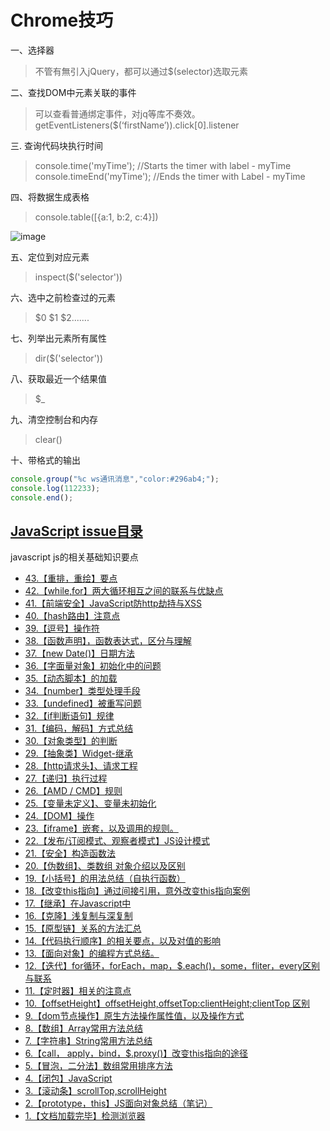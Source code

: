 # Chrome技巧
一、选择器
> 不管有無引入jQuery，都可以通过$(selector)选取元素

二、查找DOM中元素关联的事件
> 可以查看普通绑定事件，对jq等库不奏效。getEventListeners($(‘firstName’)).click[0].listener

三. 查询代码块执行时间
> console.time('myTime'); //Starts the timer with label - myTime
> console.timeEnd('myTime'); //Ends the timer with Label - myTime

四、将数据生成表格

> console.table([{a:1, b:2, c:4}]) 

![image](https://cloud.githubusercontent.com/assets/18028533/25693756/a9b84606-30dd-11e7-8514-72895c8a47c2.png)

五、定位到对应元素
> inspect($('selector')) 

六、选中之前检查过的元素
> $0    $1     $2.......

七、列举出元素所有属性

> dir($('selector')) 

八、获取最近一个结果值

> $_

九、清空控制台和内存
> clear()

十、带格式的输出
```js
console.group("%c ws通讯消息","color:#296ab4;");
console.log(112233);
console.end();
```
## [JavaScript issue目录](https://github.com/Kelichao/JavaScript/issues)
javascript
js的相关基础知识要点
- [43.【重排，重绘】要点](https://github.com/Kelichao/javascript.basics/issues/43)
- [42.【while,for】两大循环相互之间的联系与优缺点](https://github.com/Kelichao/javascript.basics/issues/42)
- [41.【前端安全】JavaScript防http劫持与XSS](https://github.com/Kelichao/javascript.basics/issues/41)
- [40.【hash路由】注意点](https://github.com/Kelichao/javascript.basics/issues/40)
- [39.【逗号】操作符](https://github.com/Kelichao/javascript.basics/issues/39)
- [38.【函数声明】，函数表达式，区分与理解](https://github.com/Kelichao/javascript.basics/issues/38)
- [37.【new Date()】日期方法](https://github.com/Kelichao/javascript.basics/issues/37)
- [36.【字面量对象】初始化中的问题](https://github.com/Kelichao/javascript.basics/issues/36)
- [35.【动态脚本】的加载](https://github.com/Kelichao/javascript.basics/issues/35)
- [34.【number】类型处理手段](https://github.com/Kelichao/javascript.basics/issues/34)
- [33.【undefined】被重写问题](https://github.com/Kelichao/javascript.basics/issues/33)
- [32.【if判断语句】规律](https://github.com/Kelichao/javascript.basics/issues/32)
- [31.【编码，解码】方式总结](https://github.com/Kelichao/javascript.basics/issues/31)
- [30.【对象类型】的判断](https://github.com/Kelichao/javascript.basics/issues/30)
- [29.【抽象类】Widget-继承](https://github.com/Kelichao/javascript.basics/issues/29)
- [28.【http请求头】、请求工程](https://github.com/Kelichao/javascript.basics/issues/28)
- [27.【递归】执行过程](https://github.com/Kelichao/javascript.basics/issues/27)
- [26.【AMD / CMD】规则 ](https://github.com/Kelichao/javascript.basics/issues/26)
- [25.【变量未定义】、变量未初始化](https://github.com/Kelichao/javascript.basics/issues/25)
- [24.【DOM】操作](https://github.com/Kelichao/javascript.basics/issues/24)
- [23.【iframe】嵌套，以及调用的规则。](https://github.com/Kelichao/javascript.basics/issues/23)
- [22.【发布/订阅模式、观察者模式】JS设计模式](https://github.com/Kelichao/javascript.basics/issues/22)
- [21.【安全】构造函数法](https://github.com/Kelichao/javascript.basics/issues/21)
- [20.【伪数组】、类数组 对象介绍以及区别](https://github.com/Kelichao/javascript.basics/issues/20)
- [19.【小括号】的用法总结（自执行函数）](https://github.com/Kelichao/javascript.basics/issues/19)
- [18.【改变this指向】通过间接引用，意外改变this指向案例](https://github.com/Kelichao/javascript.basics/issues/18)
- [17.【继承】在Javascript中](https://github.com/Kelichao/javascript.basics/issues/17)
- [16.【克隆】浅复制与深复制](https://github.com/Kelichao/javascript.basics/issues/16)
- [15.【原型链】关系的方法汇总](https://github.com/Kelichao/javascript.basics/issues/15)
- [14.【代码执行顺序】的相关要点，以及对值的影响](https://github.com/Kelichao/javascript.basics/issues/14)
- [13.【面向对象】的编程方式总结。](https://github.com/Kelichao/javascript.basics/issues/13)
- [12.【迭代】for循环，forEach，map，$.each()，some，fliter，every区别与联系](https://github.com/Kelichao/javascript.basics/issues/12)
- [11.【定时器】相关的注意点](https://github.com/Kelichao/javascript.basics/issues/11)
- [10.【offsetHeight】offsetHeight,offsetTop:clientHeight;clientTop 区别](https://github.com/Kelichao/javascript.basics/issues/10)
- [9.【dom节点操作】原生方法操作属性值，以及操作方式](https://github.com/Kelichao/javascript.basics/issues/9)
- [8.【数组】Array常用方法总结](https://github.com/Kelichao/javascript.basics/issues/8)
- [7.【字符串】String常用方法总结](https://github.com/Kelichao/javascript.basics/issues/7)
- [6.【call， apply，bind，$.proxy()】改变this指向的途径 ](https://github.com/Kelichao/javascript.basics/issues/6)
- [5.【冒泡，二分法】数组常用排序方法](https://github.com/Kelichao/javascript.basics/issues/5)
- [4.【闭包】JavaScript](https://github.com/Kelichao/javascript.basics/issues/4)
- [3.【滚动条】scrollTop,scrollHeight](https://github.com/Kelichao/javascript.basics/issues/3)
- [2.【prototype，this】JS面向对象总结（笔记）](https://github.com/Kelichao/javascript.basics/issues/2)
- [1.【文档加载完毕】检测浏览器](https://github.com/Kelichao/javascript.basics/issues/1)

